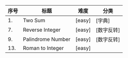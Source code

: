 序号 | 标题 | 难度 | 分类
---- | ---- | ---- | ----
1.      | Two Sum                           | [easy]  | [字典]
7.      | Reverse Integer                   | [easy]  | [数字反转]
9.      | Palindrome Number                 | [easy]  | [数字反转]
13.     | Roman to Integer                  | [easy]